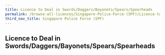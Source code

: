 ```yaml
---
title: Licence to Deal in Swords/Daggers/Bayonets/Spears/Spearheads
permalink: /browse-all-licences/Singapore-Police-Force-(SPF)/Licence-to-Deal-in-Swords-Daggers-Bayonets-Spears-Spearheads
third_nav_title: Singapore Police Force (SPF)
---
```

## Licence to Deal in Swords/Daggers/Bayonets/Spears/Spearheads
